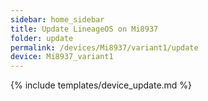 ```yaml
---
sidebar: home_sidebar
title: Update LineageOS on Mi8937
folder: update
permalink: /devices/Mi8937/variant1/update
device: Mi8937_variant1
---
```

{% include templates/device_update.md %}
